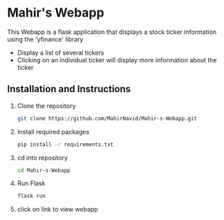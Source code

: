 # Mahir's Webapp

This Webapp is a flask application that displays a stock ticker information using the 'yfinance' library
- Display a list of several tickers
- Clicking on an individual ticker will display more information about the ticker

## Installation and Instructions
1. Clone the repository
   ```bash
   git clone https://github.com/MahirNavid/Mahir-s-Webapp.git
   ```
2. Install required packages
   ```bash
   pip install -r requirements.txt
   ```
3. cd into repository
   ```bash
   cd Mahir-s-Webapp
   ```
4. Run Flask
   ```bash
   flask run
   ```
5. click on link to view webapp
   
